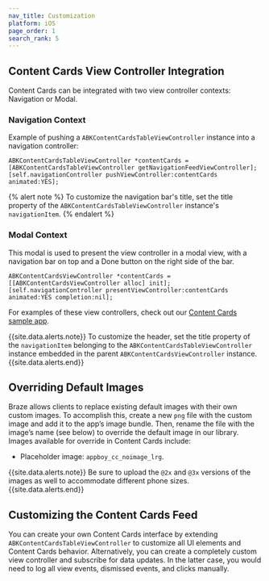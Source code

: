 ```yaml
---
nav_title: Customization
platform: iOS
page_order: 1
search_rank: 5
---
```


## Content Cards View Controller Integration

Content Cards can be integrated with two view controller contexts: Navigation or Modal.

### Navigation Context

Example of pushing a `ABKContentCardsTableViewController` instance into a navigation controller:

```objc
ABKContentCardsTableViewController *contentCards = [ABKContentCardsTableViewController getNavigationFeedViewController];
[self.navigationController pushViewController:contentCards animated:YES];
```

{% alert note %} To customize the navigation bar's title, set the title property of the `ABKContentCardsTableViewController` instance's `navigationItem`. {% endalert %}

### Modal Context

This modal is used to present the view controller in a modal view, with a navigation bar on top and a Done button on the right side of the bar.

```objc
ABKContentCardsViewController *contentCards = [[ABKContentCardsViewController alloc] init];
[self.navigationController presentViewController:contentCards animated:YES completion:nil];
```
For examples of these view controllers, check out our [Content Cards sample app](https://github.com/Appboy/appboy-ios-sdk/tree/master/Samples/ContentCards/BrazeContentCardsSampleApp).

{{site.data.alerts.note}} To customize the header, set the title property of the `navigationItem` belonging to the `ABKContentCardsTableViewController` instance embedded in the parent `ABKContentCardsViewController` instance. {{site.data.alerts.end}}

## Overriding Default Images

Braze allows clients to replace existing default images with their own custom images. To accomplish this, create a new `png` file with the custom image and add it to the app’s image bundle. Then, rename the file with the image’s name (see below) to override the default image in our library. Images available for override in Content Cards include:
* Placeholder image: `appboy_cc_noimage_lrg`.

{{site.data.alerts.note}} Be sure to upload the `@2x` and `@3x` versions of the images as well to accommodate different phone sizes. {{site.data.alerts.end}}

## Customizing the Content Cards Feed

You can create your own Content Cards interface by extending `ABKContentCardsTableViewController` to customize all UI elements and Content Cards behavior. Alternatively, you can create a completely custom view controller and subscribe for data updates. In the latter case, you would need to log all view events, dismissed events, and clicks manually.
